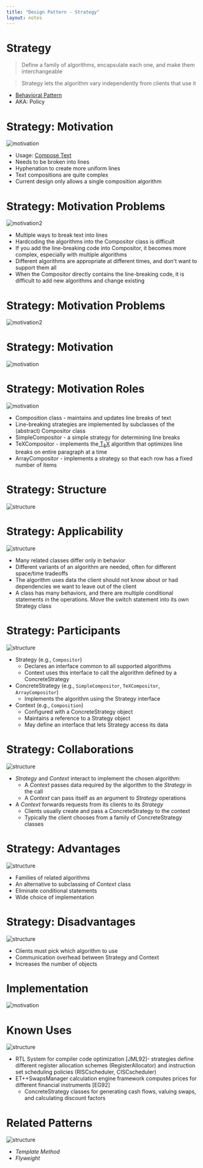 ```yaml
---
title: "Design Pattern - Strategy"
layout: notes
---
```


[behavioral]: https://mdecker.net/notes/software-architecture/design-patterns/intro.html#/24

[motivation]:  /images/design-patterns/strategy/motivation.svg
[motivation2]: /images/design-patterns/strategy/motivation2.svg
[tex]: https://en.wikipedia.org/wiki/TeX

[motivation]: /images/design-patterns/strategy/example.svg
[structure]: /images/design-patterns/strategy/structure.svg

# Strategy
> Define a family of algorithms, encapsulate each one, and make them interchangeable

> Strategy lets the algorithm vary independently from clients that use it

* [Behavioral Pattern][behavioral]
* AKA: Policy

# Strategy: Motivation
![motivation]

* Usage: [Compose Text](https://helpx.adobe.com/indesign/using/text-composition.html)
* Needs to be broken into lines
* Hyphenation to create more uniform lines
* Text compositions are quite complex
* Current design only allows a single composition algorithm

# Strategy: Motivation Problems
![motivation2]

* Multiple ways to break text into lines
* Hardcoding the algorithms into the Compositor class is difficult
* If you add the line-breaking code into Compositor, it becomes more complex, especially with multiple algorithms
* Different algorithms are appropriate at different times, and don't want to support them all
* When the Compositor directly contains the line-breaking code, it is difficult to add new algorithms and change existing
	
# Strategy: Motivation Problems
![motivation2]

<script src="https://gist.github.com/mjdecker/db5d422ecd902d96b577218496c75b47.js?file=StrategySwitch.cpp"></script>

# Strategy: Motivation
![motivation]

# Strategy: Motivation Roles
![motivation]

* Composition class - maintains and updates line breaks of text
* Line-breaking strategies are implemented by subclasses of the (abstract) Compositor class
* SimpleCompositor - a simple strategy for determining line breaks
* TeXCompositor - implements the[ T<sub>E</sub>X][tex] algorithm that optimizes line breaks on entire paragraph at a time
* ArrayCompositor - implements a strategy so that each row has a fixed number of items

# Strategy: Structure
![structure]

# Strategy: Applicability
![structure]

* Many related classes differ only in behavior
* Different variants of an algorithm are needed, often for different space/time tradeoffs
* The algorithm uses data the client should not know about or had dependencies we want to leave out of the client
* A class has many behaviors, and there are multiple conditional statements in the operations. Move the switch statement into its own Strategy class

# Strategy: Participants
![structure]

* Strategy (e.g., `Compositor`)
	* Declares an interface common to all supported algorithms
	* Context uses this interface to call the algorithm defined by a ConcreteStrategy
* ConcreteStrategy (e.g., `SimpleCompositor`, `TeXCompositor`, `ArrayCompositor`)
	* Implements the algorithm using the Strategy interface
* Context (e.g., `Composition`)
	* Configured with a ConcreteStrategy object
	* Maintains a reference to a Strategy object
	* May define an interface that lets Strategy access its data

# Strategy: Collaborations
![structure]

* *Strategy* and *Context* interact to implement the chosen algorithm:
	* A *Context* passes data required by the algorithm to the *Strategy* in the call
	* A *Context* can pass itself as an argument to *Strategy* operations
* A *Context* forwards requests from its clients to its *Strategy*
	* Clients usually create and pass a ConcreteStrategy to the context
	* Typically the client chooses from a family of ConcreteStrategy classes 

# Strategy: Advantages
![structure]

* Families of related algorithms
* An alternative to subclassing of *Context* class
* Eliminate conditional statements
* Wide choice of implementation

# Strategy: Disadvantages
![structure]

* Clients must pick which algorithm to use
* Communication overhead between Strategy and Context
* Increases the number of objects

# Implementation
![motivation]

<script src="https://gist.github.com/mjdecker/db5d422ecd902d96b577218496c75b47.js?file=StrategyCompositor.cpp"></script>

# Known Uses
![structure]

* RTL System for compiler code optimization [JML92]- strategies define different register allocation schemes (RegisterAllocator) and instruction set scheduling policies (RISCscheduler, CISCscheduler)
* ET++SwapsManager calculation engine framework computes prices for different financial instruments [EG92]
	* ConcreteStrategy classes for generating cash flows, valuing swaps, and calculating discount factors

# Related Patterns
![structure]

* *Template Method*  
* *Flyweight*

